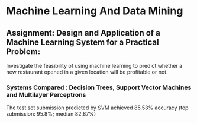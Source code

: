 # Machine Learning And Data Mining

## Assignment: Design and Application of a Machine Learning System for a Practical Problem:

Investigate the feasibility of using
machine learning to predict whether a new restaurant opened in a given location will be profitable
or not. 

### Systems Compared : Decision Trees, Support Vector Machines and Multilayer Perceptrons

The test set submission predicted by SVM achieved 85.53% accuracy (top submission: 95.8%; median 82.87%)
